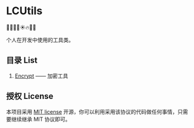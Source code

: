 # LCUtils

🎈🎅🎉🎄☀️🔥🐤🐔

个人在开发中使用的工具类。



## 目录 List

1. [Encrypt](https://github.com/LeoiOS/LCUtils/tree/master/Encrypt) —— 加密工具




## 授权 License
本项目采用 [MIT license](http://opensource.org/licenses/MIT) 开源，你可以利用采用该协议的代码做任何事情，只需要继续继承 MIT 协议即可。
